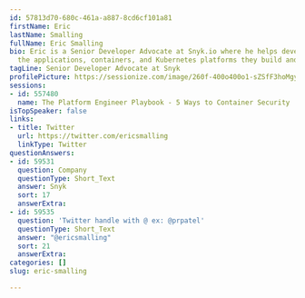 ```yaml
---
id: 57813d70-680c-461a-a887-8cd6cf101a81
firstName: Eric
lastName: Smalling
fullName: Eric Smalling
bio: Eric is a Senior Developer Advocate at Snyk.io where he helps developers secure
  the applications, containers, and Kubernetes platforms they build and deploy to.
tagLine: Senior Developer Advocate at Snyk
profilePicture: https://sessionize.com/image/260f-400o400o1-sZSfF3hoMgyRiBUi23NM2q.jpg
sessions:
- id: 557480
  name: The Platform Engineer Playbook - 5 Ways to Container Security
isTopSpeaker: false
links:
- title: Twitter
  url: https://twitter.com/ericsmalling
  linkType: Twitter
questionAnswers:
- id: 59531
  question: Company
  questionType: Short_Text
  answer: Snyk
  sort: 17
  answerExtra: 
- id: 59535
  question: 'Twitter handle with @ ex: @prpatel'
  questionType: Short_Text
  answer: "@ericsmalling"
  sort: 21
  answerExtra: 
categories: []
slug: eric-smalling

---
```

